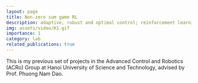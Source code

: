 ```yaml
---
layout: page
title: Non-zero sum game RL
description: adaptive, robust and optimal control; reinforcement learning
img: assets/video/K1.gif
importance: 1
category: lab
related_publications: true
---
```


This is my previous set of projects in the Advanced Control and Robotics (ACRo) Group at Hanoi University of Science and Technology, advised by Prof. Phuong Nam Dao. 
